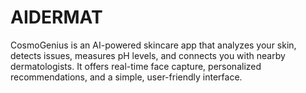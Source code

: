 # AIDERMAT
CosmoGenius is an AI-powered skincare app that analyzes your skin, detects issues, measures pH levels, and connects you with nearby dermatologists. It offers real-time face capture, personalized recommendations, and a simple, user-friendly interface.
